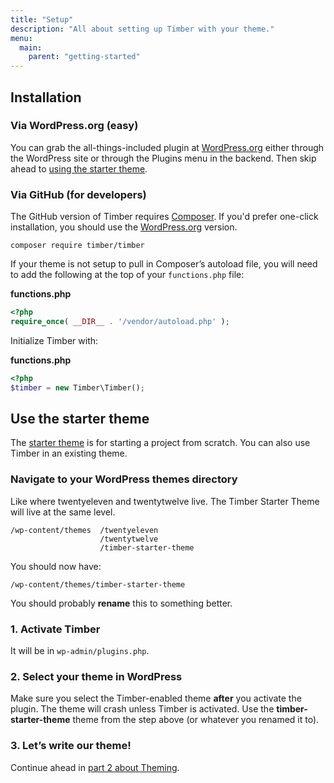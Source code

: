 ```yaml
---
title: "Setup"
description: "All about setting up Timber with your theme."
menu:
  main:
    parent: "getting-started"
---
```


## Installation

### Via WordPress.org (easy)

You can grab the all-things-included plugin at [WordPress.org](http://wordpress.org/plugins/timber-library/) either through the WordPress site or through the Plugins menu in the backend. Then skip ahead to [using the starter theme](#use-the-starter-theme).

### Via GitHub (for developers)

The GitHub version of Timber requires [Composer](https://getcomposer.org/download/). If you'd prefer one-click installation, you should use the [WordPress.org](https://wordpress.org/plugins/timber-library/) version.

```shell
composer require timber/timber
```

If your theme is not setup to pull in Composer’s autoload file, you will need to add the following at the top of your `functions.php` file: 

**functions.php**

```php
<?php
require_once( __DIR__ . '/vendor/autoload.php' );
```

Initialize Timber with:

**functions.php**

```php
<?php
$timber = new Timber\Timber();
```

## Use the starter theme

The [starter theme](https://github.com/timber/starter-theme) is for starting a project from scratch. You can also use Timber in an existing theme.

### Navigate to your WordPress themes directory

Like where twentyeleven and twentytwelve live. The Timber Starter Theme will live at the same level.

	/wp-content/themes	/twentyeleven
						/twentytwelve
						/timber-starter-theme

You should now have:

	/wp-content/themes/timber-starter-theme

You should probably **rename** this to something better.

### 1. Activate Timber

It will be in `wp-admin/plugins.php`.

### 2. Select your theme in WordPress

Make sure you select the Timber-enabled theme **after** you activate the plugin. The theme will crash unless Timber is activated. Use the **timber-starter-theme** theme from the step above (or whatever you renamed it to).

### 3. Let’s write our theme!

Continue ahead in [part 2 about Theming](https://timber.github.io/docs/getting-started/theming/).
